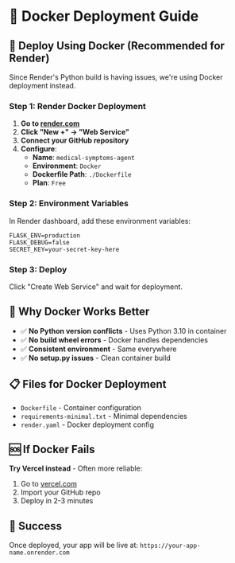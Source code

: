 # 🐳 Docker Deployment Guide

## 🚀 Deploy Using Docker (Recommended for Render)

Since Render's Python build is having issues, we're using Docker deployment instead.

### **Step 1: Render Docker Deployment**

1. **Go to [render.com](https://render.com)**
2. **Click "New +" → "Web Service"**
3. **Connect your GitHub repository**
4. **Configure**:
   - **Name**: `medical-symptoms-agent`
   - **Environment**: `Docker`
   - **Dockerfile Path**: `./Dockerfile`
   - **Plan**: `Free`

### **Step 2: Environment Variables**

In Render dashboard, add these environment variables:
```
FLASK_ENV=production
FLASK_DEBUG=false
SECRET_KEY=your-secret-key-here
```

### **Step 3: Deploy**

Click "Create Web Service" and wait for deployment.

## 🎯 **Why Docker Works Better**

- ✅ **No Python version conflicts** - Uses Python 3.10 in container
- ✅ **No build wheel errors** - Docker handles dependencies
- ✅ **Consistent environment** - Same everywhere
- ✅ **No setup.py issues** - Clean container build

## 📋 **Files for Docker Deployment**

- `Dockerfile` - Container configuration
- `requirements-minimal.txt` - Minimal dependencies
- `render.yaml` - Docker deployment config

## 🆘 **If Docker Fails**

**Try Vercel instead** - Often more reliable:
1. Go to [vercel.com](https://vercel.com)
2. Import your GitHub repo
3. Deploy in 2-3 minutes

## 🎉 **Success**

Once deployed, your app will be live at:
`https://your-app-name.onrender.com`
